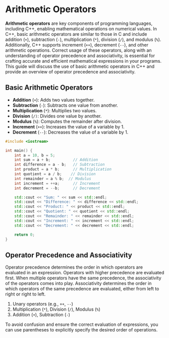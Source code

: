 # Arithmetic Operators
**Arithmetic operators** are key components of programming languages, including C++, enabling mathematical operations on numerical values. In C++, basic arithmetic operators are similar to those in C and include addition (`+`), subtraction (`-`), multiplication (`*`), division (`/`), and modulus (`%`). Additionally, C++ supports increment (`++`), decrement (`--`), and other arithmetic operations. Correct usage of these operators, along with an understanding of operator precedence and associativity, is essential for crafting accurate and efficient mathematical expressions in your programs. This guide will discuss the use of basic arithmetic operators in C++ and provide an overview of operator precedence and associativity.

## Basic Arithmetic Operators
- **Addition** (`+`): Adds two values together.
- **Subtraction** (`-`): Subtracts one value from another.
- **Multiplication** (`*`): Multiplies two values.
- **Division** (`/)`: Divides one value by another.
- **Modulus** (`%`): Computes the remainder after division.
- **Increment** (`++`): Increases the value of a variable by 1.
- **Decrement** (`--`): Decreases the value of a variable by 1.
```cpp
#include <iostream>

int main() {
	int a = 10, b = 5;
	int sum = a + b;		  // Addition
	int difference = a - b;   // Subtraction
	int product = a * b;	  // Multiplication
	int quotient = a / b;	 // Division
	int remainder = a % b;	// Modulus
	int increment = ++a;	  // Increment
	int decrement = --b;	  // Decrement

	std::cout << "Sum: " << sum << std::endl;
	std::cout << "Difference: " << difference << std::endl;
	std::cout << "Product: " << product << std::endl;
	std::cout << "Quotient: " << quotient << std::endl;
	std::cout << "Remainder: " << remainder << std::endl;
	std::cout << "Increment: " << increment << std::endl;
	std::cout << "Decrement: " << decrement << std::endl;

	return 0;
}
```
## Operator Precedence and Associativity
Operator precedence determines the order in which operators are evaluated in an expression. Operators with higher precedence are evaluated first. When multiple operators have the same precedence, the associativity of the operators comes into play. Associativity determines the order in which operators of the same precedence are evaluated, either from left to right or right to left.

1. Unary operators (e.g., `++`, `--`)
2. Multiplication (`*`), Division (`/`), Modulus (`%`)
3. Addition (`+`), Subtraction (`-`)

To avoid confusion and ensure the correct evaluation of expressions, you can use parentheses to explicitly specify the desired order of operations.
